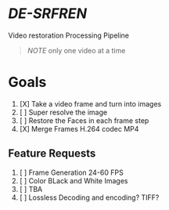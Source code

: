 # _DE-SRFREN_
Video restoration Processing Pipeline

> *NOTE* only one video at a time

# Goals
1. [X] Take a video frame and turn into images
2. [ ] Super resolve the image
3. [ ] Restore the Faces in each frame step
4. [X] Merge Frames H.264 codec MP4

Feature Requests
-------------
1. [ ] Frame Generation 24-60 FPS
2. [ ] Color BLack and White Images
3. [ ] TBA 
4. [ ] Lossless Decoding and encoding? TIFF?

